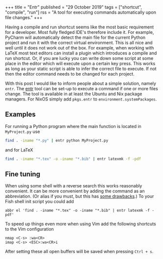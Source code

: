 +++
title = "Entr"
published = "29 October 2019"
tags = ["shortcut", "compile", "run"]
rss = "A tool for executing commands automatically upon file changes."
+++

Having a compile and run shortcut seems like the most basic requirement for a developer.
Most fully fledged IDE's therefore include it.
For example, PyCharm will automatically detect the main file for the current Python project and run it with the correct virtual environment.
This is all nice and well until it does not work out of the box.
For example, when working with LaTeX most text editors can install a plugin which introduces a compile and run shortcut.
Or, if you are lucky you can write down some script at some place in the editor which will execute upon a certain key press.
This works as long as your static script is able to infer the correct file to execute.
If not then the editor command needs to be changed for each project.

With this post I would like to inform people about a simple solution, namely `entr`.
The [entr](http://eradman.com/entrproject/) tool can be set-up to execute a command if one or more files change.
The tool is available in at least the Ubuntu and Nix package managers.
For NixOS simply add `pkgs.entr` to `environment.systemPackages`.

## Examples

For running a Python program where the main function is located in `MyProject.py` use

```bash
find . -iname "*.py" | entr python MyProject.py
```

and for LaTeX

```bash
find . -iname "*.tex" -o -iname "*.bib" | entr latexmk -f -pdf
```

## Fine tuning

When using some shell with a reverse search this works reasonably convenient.
It can be more convenient by adding the command as an abbreviation.
(Or alias if you must, but this has [some drawbacks](https://www.sean.sh/log/when-an-alias-should-actually-be-an-abbr/).)
To your Fish shell init script you could add

```
abbr el 'find . -iname "*.tex" -o -iname "*.bib" | entr latexmk -f -pdf'
```

To speed up things even more when using Vim add the following shortcuts to the Vim configuration

```
nmap <C-s> :wa<CR>
imap <C-s> <ESC>:wa<CR>i
```
After setting these all open buffers will be saved when pressing `Ctrl + s`.
